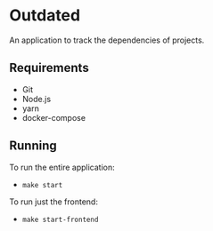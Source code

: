 # Outdated

An application to track the dependencies of projects.

## Requirements

- Git
- Node.js
- yarn
- docker-compose

## Running

To run the entire application:
- `make start`

To run just the frontend:
- `make start-frontend`
